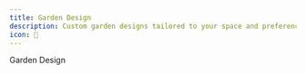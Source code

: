```yaml
---
title: Garden Design
description: Custom garden designs tailored to your space and preferences
icon: 🌿
---
```


Garden Design

